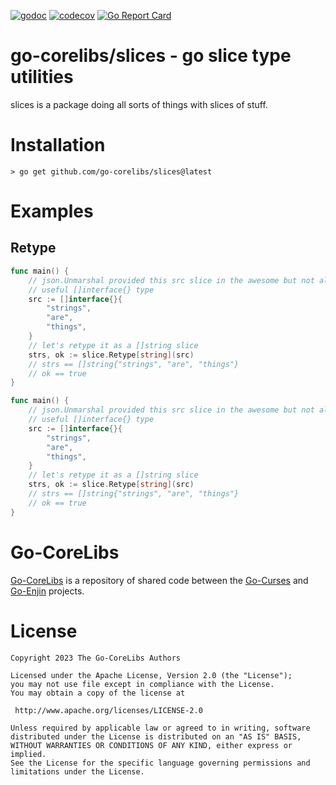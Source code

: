 [![godoc](https://img.shields.io/badge/godoc-reference-blue.svg)](https://pkg.go.dev/github.com/go-corelibs/slices)
[![codecov](https://codecov.io/gh/go-corelibs/slices/graph/badge.svg?token=JCylkSZcov)](https://codecov.io/gh/go-corelibs/slices)
[![Go Report Card](https://goreportcard.com/badge/github.com/go-corelibs/slices)](https://goreportcard.com/report/github.com/go-corelibs/slices)

# go-corelibs/slices - go slice type utilities

slices is a package doing all sorts of things with slices of stuff.

# Installation

``` shell
> go get github.com/go-corelibs/slices@latest
```

# Examples

## Retype

``` go
func main() {
    // json.Unmarshal provided this src slice in the awesome but not always
    // useful []interface{} type
    src := []interface{}{
        "strings",
        "are",
        "things",
    }
    // let's retype it as a []string slice
    strs, ok := slice.Retype[string](src)
    // strs == []string{"strings", "are", "things"}
    // ok == true
}
```

``` go
func main() {
    // json.Unmarshal provided this src slice in the awesome but not always
    // useful []interface{} type
    src := []interface{}{
        "strings",
        "are",
        "things",
    }
    // let's retype it as a []string slice
    strs, ok := slice.Retype[string](src)
    // strs == []string{"strings", "are", "things"}
    // ok == true
}
```

# Go-CoreLibs

[Go-CoreLibs] is a repository of shared code between the [Go-Curses] and
[Go-Enjin] projects.

# License

```
Copyright 2023 The Go-CoreLibs Authors

Licensed under the Apache License, Version 2.0 (the "License");
you may not use file except in compliance with the License.
You may obtain a copy of the license at

 http://www.apache.org/licenses/LICENSE-2.0

Unless required by applicable law or agreed to in writing, software
distributed under the License is distributed on an "AS IS" BASIS,
WITHOUT WARRANTIES OR CONDITIONS OF ANY KIND, either express or implied.
See the License for the specific language governing permissions and
limitations under the License.
```

[Go-CoreLibs]: https://github.com/go-corelibs
[Go-Curses]: https://github.com/go-curses
[Go-Enjin]: https://github.com/go-enjin
